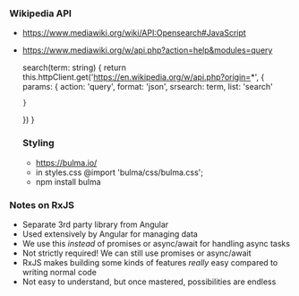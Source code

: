 ### Wikipedia API
- https://www.mediawiki.org/wiki/API:Opensearch#JavaScript
- https://www.mediawiki.org/w/api.php?action=help&modules=query

  search(term: string) {
    return this.httpClient.get('https://en.wikipedia.org/w/api.php?origin=*', {
      params: {
        action: 'query',
        format: 'json',
        srsearch: term,
        list: 'search'
 
      }
    })
  }

  ### Styling
  - https://bulma.io/
  - in styles.css  @import 'bulma/css/bulma.css';
  - npm install bulma


### Notes on RxJS
- Separate 3rd party library from Angular
- Used extensively by Angular for managing data
- We use this *instead* of promises or async/await for handling async tasks
- Not strictly required! We can still use promises or async/await
- RxJS makes building some kinds of features *really* easy compared to writing normal code
- Not easy to understand, but once mastered, possibilities are endless